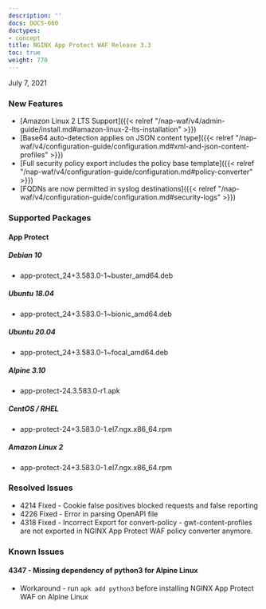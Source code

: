 ```yaml
---
description: ''
docs: DOCS-660
doctypes:
- concept
title: NGINX App Protect WAF Release 3.3
toc: true
weight: 770
---
```


July 7, 2021

### New Features

- [Amazon Linux 2 LTS Support]({{< relref "/nap-waf/v4/admin-guide/install.md#amazon-linux-2-lts-installation" >}})
- [Base64 auto-detection applies on JSON content type]({{< relref "/nap-waf/v4/configuration-guide/configuration.md#xml-and-json-content-profiles" >}})
- [Full security policy export includes the policy base template]({{< relref "/nap-waf/v4/configuration-guide/configuration.md#policy-converter" >}})
- [FQDNs are now permitted in syslog destinations]({{< relref "/nap-waf/v4/configuration-guide/configuration.md#security-logs" >}})


### Supported Packages

#### App Protect

##### Debian 10

- app-protect_24+3.583.0-1~buster_amd64.deb

##### Ubuntu 18.04

- app-protect_24+3.583.0-1~bionic_amd64.deb

##### Ubuntu 20.04

- app-protect_24+3.583.0-1~focal_amd64.deb

##### Alpine 3.10

- app-protect-24.3.583.0-r1.apk

##### CentOS / RHEL

- app-protect-24+3.583.0-1.el7.ngx.x86_64.rpm

##### Amazon Linux 2

- app-protect-24+3.583.0-1.el7.ngx.x86_64.rpm

### Resolved Issues

- 4214 Fixed - Cookie false positives blocked requests and false reporting
- 4226 Fixed - Error in parsing OpenAPI file
- 4318 Fixed - Incorrect Export for convert-policy - gwt-content-profiles are not exported in NGINX App Protect WAF policy converter anymore.

### Known Issues

#### 4347 - Missing dependency of python3 for Alpine Linux

- Workaround - run `apk add python3` before installing NGINX App Protect WAF on Alpine Linux
